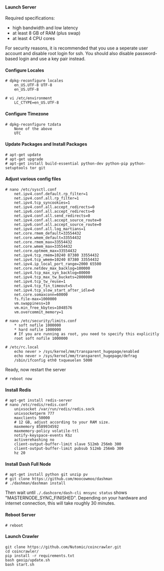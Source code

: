 #### Launch Server

Required specifications:
- high bandwidth and low latency
- at least 8 GB of RAM (plus swap)
- at least 4 CPU cores

For security reasons, it is recommended that you use a seperate user account
and disable root login for ssh. You should also disable password-based login
and use a key pair instead.

#### Configure Locales

    # dpkg-reconfigure locales
        en_US.UTF-8 UTF-8
        en_US.UTF-8

    # vi /etc/environment
        LC_CTYPE=en_US.UTF-8

#### Configure Timezone

    # dpkg-reconfigure tzdata
        None of the above
        UTC

#### Update Packages and Install Packages

    # apt-get update
    # apt-get upgrade
    # apt-get install build-essential python-dev python-pip python-setuptools tor git

#### Adjust various config files

    # nano /etc/sysctl.conf
        net.ipv4.conf.default.rp_filter=1
        net.ipv4.conf.all.rp_filter=1
        net.ipv4.tcp_syncookies=1
        net.ipv4.conf.all.accept_redirects=0
        net.ipv6.conf.all.accept_redirects=0
        net.ipv4.conf.all.send_redirects=0
        net.ipv4.conf.all.accept_source_route=0
        net.ipv6.conf.all.accept_source_route=0
        net.ipv4.conf.all.log_martians=1
        net.core.rmem_default=33554432
        net.core.wmem_default=33554432
        net.core.rmem_max=33554432
        net.core.wmem_max=33554432
        net.core.optmem_max=33554432
        net.ipv4.tcp_rmem=10240 87380 33554432
        net.ipv4.tcp_wmem=10240 87380 33554432
        net.ipv4.ip_local_port_range=2000 65500
        net.core.netdev_max_backlog=100000
        net.ipv4.tcp_max_syn_backlog=80000
        net.ipv4.tcp_max_tw_buckets=2000000
        net.ipv4.tcp_tw_reuse=1
        net.ipv4.tcp_fin_timeout=5
        net.ipv4.tcp_slow_start_after_idle=0
        net.core.somaxconn=60000
        fs.file-max=1000000
        vm.swappiness=10
        vm.min_free_kbytes=1048576
        vm.overcommit_memory=1

    # nano /etc/security/limits.conf
        * soft nofile 1000000
        * hard nofile 1000000
        # If you are running as root, you need to specify this explicitly
        root soft nofile 1000000

    # /etc/rc.local
        echo never > /sys/kernel/mm/transparent_hugepage/enabled
        echo never > /sys/kernel/mm/transparent_hugepage/defrag
        /sbin/ifconfig eth0 txqueuelen 5000

Ready, now restart the server

    # reboot now

#### Install Redis

    # apt-get install redis-server
    # nano /etc/redis/redis.conf
        unixsocket /var/run/redis/redis.sock
        unixsocketperm 777
        maxclients 50000
        # 12 GB, adjust according to your RAM size.
        maxmemory 8589934592
        maxmemory-policy volatile-ttl
        notify-keyspace-events K$z
        activerehashing no
        client-output-buffer-limit slave 512mb 256mb 300
        client-output-buffer-limit pubsub 512mb 256mb 300
        hz 20

#### Install Dash Full Node

    # apt-get install python git unzip pv
    # git clone https://github.com/moocowmoo/dashman
    # ./dashman/dashman install

Then wait until `./.dashcore/dash-cli mnsync status` shows "MASTERNODE_SYNC_FINISHED".
Depending on your hardware and internet connection, this will take roughly 30 minutes.

#### Reboot Server

    # reboot

#### Launch Crawler

    git clone https://github.com/Nutomic/coincrawler.git
    cd coincrawler/
    pip install -r requirements.txt
    bash geoip/update.sh
    bash start.sh
